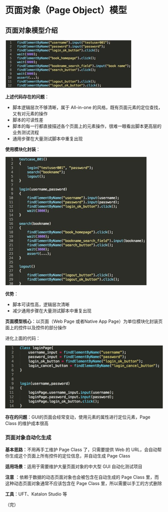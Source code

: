 # 页面对象（Page Object）模型

## 页面对象模型介绍

![早期代码](images/早期代码.jpg)

**上述代码存在的问题**：

+ 脚本逻辑层次不够清晰，属于 All-in-one 的风格，既有页面元素的定位查找，又有对元素的操作 
+ 脚本的可读性差
+ 脚本的每一行都直接描述各个页面上的元素操作，很难一眼看出脚本更高层的业务测试流程 
+ 通用步骤在大量测试脚本中重复出现

**使用模块化封装**：

![页面模型](images/页面模型.jpg)

**优势**：

+ 脚本可读性高，逻辑层次清晰
+ 减少通用步骤在大量测试脚本中重复出现

**页面模型核心**：以页面（Web Page 或者Native App Page）为单位模块化封装页面上的控件以及控件的部分操作 

进化上面的代码：

![页面对象](images/页面对象.jpg)

**存在的问题**：GUI的页面会经常变动，使用元素的属性进行定位元素，Page Class 的维护成本很高

### 页面对象自动化生成

**基本思路**：不用再手工维护 Page Class 了，只需要提供 Web 的 URL，会自动帮你生成这个页面上所有控件的定位信息，并自动生成 Page Class

**适用场景**：适用于需要维护大量页面对象的中大型 GUI 自动化测试项目

**注意** ：依赖于数据的动态页面对象也会被包含在自动生成的 Page Class 里，而这种动态页面对象通常不应该包含在 Page Class 里，所以需要以手工的方式删除

**工具**：UFT、Katalon Studio 等

（完）

